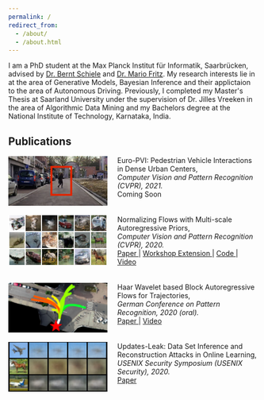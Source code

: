 ```yaml
---
permalink: /
redirect_from: 
  - /about/
  - /about.html
---
```



I am a PhD student at the Max Planck Institut für Informatik, Saarbrücken, advised by [Dr. Bernt Schiele](https://www.mpi-inf.mpg.de/departments/computer-vision-and-machine-learning/people/bernt-schiele) and [Dr. Mario Fritz](https://cispa.saarland/group/fritz/). My research interests lie in at the area of Generative Models, Bayesian Inference and their applictaion to the area of Autonomous Driving. Previously, I completed my Master's Thesis at Saarland University under the supervision of Dr. Jilles Vreeken in the area of Algorithmic Data Mining and my Bachelors degree at the National Institute of Technology, Karnataka, India.

## Publications

<img style="float: left; height:100px; width:200px; margin-right:20px" src="/images/papers/europvi.jpg" alt="europvi" title="europvi" /> <span style="font-size:14px;">Euro-PVI: Pedestrian Vehicle Interactions in Dense Urban Centers, <br/> <i> Computer Vision and Pattern Recognition (CVPR), 2021. </i> <br/> Coming Soon</span>
<br><br><br>
<img style="float: left; height:100px; width:200px; margin-right:20px" src="/images/papers/marscf.png" alt="marscf" title="marscf" /> <span style="font-size:14px;">Normalizing Flows with Multi-scale Autoregressive Priors, <br/> <i> Computer Vision and Pattern Recognition (CVPR), 2020. </i> <br/> <a href="https://openaccess.thecvf.com/content_CVPR_2020/html/Bhattacharyya_Normalizing_Flows_With_Multi-Scale_Autoregressive_Priors_CVPR_2020_paper.html"> Paper </a> | <a href="https://invertibleworkshop.github.io/accepted_papers/pdfs/23.pdf"> Workshop Extension </a> | <a href="https://github.com/visinf/mar-scf"> Code </a> | <a href="https://slideslive.com/38931445"> Video </a></span>
<br><br><br>
<img style="float: left; height:100px; width:200px; margin-right:20px" src="/images/papers/hbaflow.png" alt="marscf" title="marscf" /> <span style="font-size:14px;">Haar Wavelet based Block Autoregressive Flows for Trajectories, <br/> <i> German Conference on Pattern Recognition, 2020 (oral). </i> <br/> <a href="http://arxiv.org/abs/2009.09878"> Paper </a> | <a href="https://slideslive.com/38941499/haar-wavelet-based-block-autoregressive-flows-for-trajectories"> Video </a></span>
<br><br><br>
<img style="float: left; height:100px; width:200px; margin-right:20px" src="/images/papers/upleak.png" alt="marscf" title="marscf" /> <span style="font-size:14px;">Updates-Leak: Data Set Inference and Reconstruction Attacks in Online Learning, <br/> <i> USENIX Security Symposium (USENIX Security), 2020. </i> <br/> <a href="https://arxiv.org/abs/1906.10502"> Paper </a> </span>

